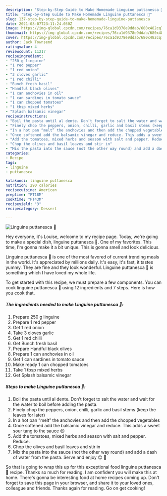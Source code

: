 ```yaml
---
description: "Step-by-Step Guide to Make Homemade Linguine puttanesca 🍝"
title: "Step-by-Step Guide to Make Homemade Linguine puttanesca 🍝"
slug: 137-step-by-step-guide-to-make-homemade-linguine-puttanesca
date: 2021-08-07T23:11:24.050Z
image: https://img-global.cpcdn.com/recipes/76ca1d9378e9ddab/680x482cq70/linguine-puttanesca-🍝-recipe-main-photo.jpg
thumbnail: https://img-global.cpcdn.com/recipes/76ca1d9378e9ddab/680x482cq70/linguine-puttanesca-🍝-recipe-main-photo.jpg
cover: https://img-global.cpcdn.com/recipes/76ca1d9378e9ddab/680x482cq70/linguine-puttanesca-🍝-recipe-main-photo.jpg
author: Jack Townsend
ratingvalue: 4
reviewcount: 11217
recipeingredient:
- "250 g linguine"
- "1 red pepper"
- "1 red onion"
- "3 cloves garlic"
- "1 red chilli"
- "Bunch fresh basil"
- "Handful black olives"
- "1 can anchovies in oil"
- "1 can sardines in tomato sauce"
- "1 can chopped tomatoes"
- "1 tbsp mixed herbs"
- "Splash balsamic vinegar"
recipeinstructions:
- "Boil the pasta until al dente. Don’t forget to salt the water and wait for the water to boil before adding the pasta."
- "Finely chop the peppers, onion, chilli, garlic and basil stems (keep the leaves for later)"
- "In a hot pan “melt” the anchovies and then add the chopped vegetables"
- "Once softened add the balsamic vinegar and reduce. This adds a sweet sour tang to the sauce 😉"
- "Add the tomatoes, mixed herbs and season with salt and pepper. Reduce."
- "Chop the olives and basil leaves and stir in"
- "Mix the pasta into the sauce (not the other way round) and add a dash of water from the pasta. Serve and enjoy 😊 🍝"
categories:
- Recipe
tags:
- linguine
- puttanesca

katakunci: linguine puttanesca 
nutrition: 290 calories
recipecuisine: American
preptime: "PT18M"
cooktime: "PT43M"
recipeyield: "3"
recipecategory: Dessert

---
```



![Linguine puttanesca 🍝](https://img-global.cpcdn.com/recipes/76ca1d9378e9ddab/680x482cq70/linguine-puttanesca-🍝-recipe-main-photo.jpg)

Hey everyone, it's Louise, welcome to my recipe page. Today, we're going to make a special dish, linguine puttanesca 🍝. One of my favorites. This time, I'm gonna make it a bit unique. This is gonna smell and look delicious.

Linguine puttanesca 🍝 is one of the most favored of current trending meals in the world. It's appreciated by millions daily. It's easy, it's fast, it tastes yummy. They are fine and they look wonderful. Linguine puttanesca 🍝 is something which I have loved my whole life.




To get started with this recipe, we must prepare a few components. You can cook linguine puttanesca 🍝 using 12 ingredients and 7 steps. Here is how you cook that.

<!--inarticleads1-->

##### The ingredients needed to make Linguine puttanesca 🍝:

1. Prepare 250 g linguine
1. Prepare 1 red pepper
1. Get 1 red onion
1. Take 3 cloves garlic
1. Get 1 red chilli
1. Get Bunch fresh basil
1. Prepare Handful black olives
1. Prepare 1 can anchovies in oil
1. Get 1 can sardines in tomato sauce
1. Make ready 1 can chopped tomatoes
1. Take 1 tbsp mixed herbs
1. Get Splash balsamic vinegar




<!--inarticleads2-->

##### Steps to make Linguine puttanesca 🍝:

1. Boil the pasta until al dente. Don’t forget to salt the water and wait for the water to boil before adding the pasta.
1. Finely chop the peppers, onion, chilli, garlic and basil stems (keep the leaves for later)
1. In a hot pan “melt” the anchovies and then add the chopped vegetables
1. Once softened add the balsamic vinegar and reduce. This adds a sweet sour tang to the sauce 😉
1. Add the tomatoes, mixed herbs and season with salt and pepper. Reduce.
1. Chop the olives and basil leaves and stir in
1. Mix the pasta into the sauce (not the other way round) and add a dash of water from the pasta. Serve and enjoy 😊 🍝




So that is going to wrap this up for this exceptional food linguine puttanesca 🍝 recipe. Thanks so much for reading. I am confident you will make this at home. There's gonna be interesting food at home recipes coming up. Don't forget to save this page in your browser, and share it to your loved ones, colleague and friends. Thanks again for reading. Go on get cooking!
